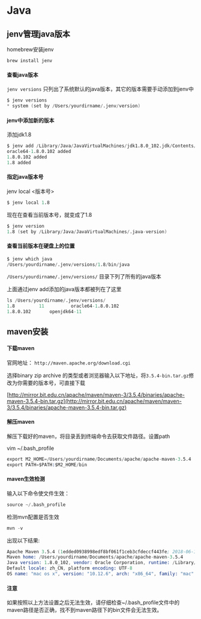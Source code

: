 
# Java

## jenv管理java版本

homebrew安装jenv

``` brew install jenv ```

#### 查看java版本

``` jenv versions ``` 只列出了系统默认的java版本，其它的版本需要手动添加到jenv中

```s
$ jenv versions
* system (set by /Users/yourdirname/.jenv/version)
```

#### jenv中添加新的版本

添加jdk1.8

```s
$ jenv add /Library/Java/JavaVirtualMachines/jdk1.8.0_102.jdk/Contents/Home
oracle64-1.8.0.102 added
1.8.0.102 added
1.8 added
```

#### 指定java版本号

jenv local <版本号>

```s
$ jenv local 1.8
```

现在在查看当前版本号，就变成了1.8

```s
$ jenv version
1.8 (set by /Library/Java/JavaVirtualMachines/.java-version)
```

#### 查看当前版本在硬盘上的位置

```s
$ jenv which java
/Users/yourdirname/.jenv/versions/1.8/bin/java
```

``` /Users/yourdirname/.jenv/versions/ ``` 目录下列了所有的java版本

上面通过jenv add添加的java版本都被列在了这里

```s
ls /Users/yourdirname/.jenv/versions/
1.8			11			oracle64-1.8.0.102
1.8.0.102		openjdk64-11
```

## maven安装

#### 下载maven

官网地址： ``` http://maven.apache.org/download.cgi ```

选择binary zip archive 的类型或者浏览器输入以下地址，将```3.5.4-bin.tar.gz```修改为你需要的版本号，可直接下载

[http://mirror.bit.edu.cn/apache/maven/maven-3/3.5.4/binaries/apache-maven-3.5.4-bin.tar.gz](http://mirror.bit.edu.cn/apache/maven/maven-3/3.5.4/binaries/apache-maven-3.5.4-bin.tar.gz)

#### 解压maven

解压下载好的maven，将目录丢到终端命令去获取文件路径。设置path

vim ~/.bash_profile

```s
export M2_HOME=/Users/yourdirname/Documents/apache/apache-maven-3.5.4
export PATH=$PATH:$M2_HOME/bin
```

#### maven生效检测

输入以下命令使文件生效：

```s
source ~/.bash_profile
``` 

检测mvn配置是否生效

```s
mvn -v
```

出现以下结果:

```s
Apache Maven 3.5.4 (1edded0938998edf8bf061f1ceb3cfdeccf443fe; 2018-06-18T02:33:14+08:00)
Maven home: /Users/yourdirname/Documents/apache/apache-maven-3.5.4
Java version: 1.8.0_102, vendor: Oracle Corporation, runtime: /Library/Java/JavaVirtualMachines/jdk1.8.0_102.jdk/Contents/Home/jre
Default locale: zh_CN, platform encoding: UTF-8
OS name: "mac os x", version: "10.12.6", arch: "x86_64", family: "mac"
```

#### 注意

如果按照以上方法设置之后无法生效，请仔细检查~/.bash_profile文件中的maven路径是否正确，找不到maven路径下的bin文件会无法生效。